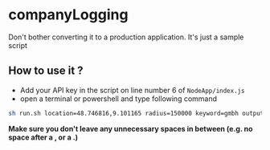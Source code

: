 # companyLogging
Don't bother converting it to a production application. It's just a sample script

## How to use it ?
- Add your API key in the script on line number 6 of `NodeApp/index.js`
- open a terminal or powershell and type following command 
```bash
sh run.sh location=48.746816,9.101165 radius=150000 keyword=gmbh output=../finalBashTest
```

**Make sure you don't leave any unnecessary spaces in between (e.g. no space after a , or a .)**